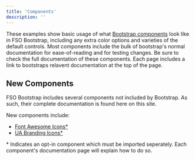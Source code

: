 ```yaml
---
title: 'Components'
description: ''
---
```


These examples show basic usage of what [Bootstrap components](https://getbootstrap.com/docs/4.3/components/alerts/) look like in FSO Bootstrap, including any extra color options and varieties of the default controls. Most components include the bulk of bootstrap's normal documentation for ease-of-reading and for testing changes. Be sure to check the full documentation of these components. Each page includes a link to bootstraps relavent documentation at the top of the page.

## New Components

FSO Bootstrap includes several components not included by Bootstrap. As such, their complete documentation is found here on this site. 

New components include:

- [Font Awesome Icons\*](./font-awesome-icons.html)
- [UA Branding Icons\*](./ua-brand-icons.html)

\* Indicates an opt-in component which must be imported seperately. Each component's documentation page will explain how to do so.
